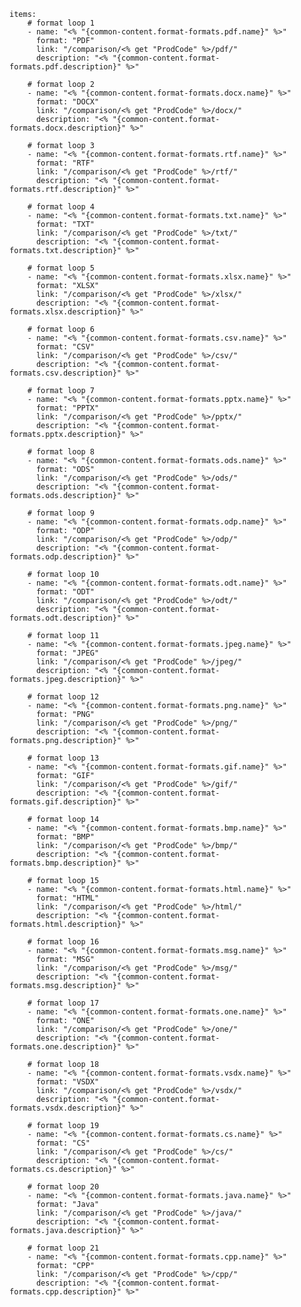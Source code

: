     items: 
        # format loop 1
        - name: "<% "{common-content.format-formats.pdf.name}" %>"
          format: "PDF"
          link: "/comparison/<% get "ProdCode" %>/pdf/"
          description: "<% "{common-content.format-formats.pdf.description}" %>"

        # format loop 2
        - name: "<% "{common-content.format-formats.docx.name}" %>"
          format: "DOCX"
          link: "/comparison/<% get "ProdCode" %>/docx/"
          description: "<% "{common-content.format-formats.docx.description}" %>"

        # format loop 3
        - name: "<% "{common-content.format-formats.rtf.name}" %>"
          format: "RTF"
          link: "/comparison/<% get "ProdCode" %>/rtf/"
          description: "<% "{common-content.format-formats.rtf.description}" %>"

        # format loop 4
        - name: "<% "{common-content.format-formats.txt.name}" %>"
          format: "TXT"
          link: "/comparison/<% get "ProdCode" %>/txt/"
          description: "<% "{common-content.format-formats.txt.description}" %>"

        # format loop 5
        - name: "<% "{common-content.format-formats.xlsx.name}" %>"
          format: "XLSX"
          link: "/comparison/<% get "ProdCode" %>/xlsx/"
          description: "<% "{common-content.format-formats.xlsx.description}" %>"

        # format loop 6
        - name: "<% "{common-content.format-formats.csv.name}" %>"
          format: "CSV"
          link: "/comparison/<% get "ProdCode" %>/csv/"
          description: "<% "{common-content.format-formats.csv.description}" %>"

        # format loop 7
        - name: "<% "{common-content.format-formats.pptx.name}" %>"
          format: "PPTX"
          link: "/comparison/<% get "ProdCode" %>/pptx/"
          description: "<% "{common-content.format-formats.pptx.description}" %>"

        # format loop 8
        - name: "<% "{common-content.format-formats.ods.name}" %>"
          format: "ODS"
          link: "/comparison/<% get "ProdCode" %>/ods/"
          description: "<% "{common-content.format-formats.ods.description}" %>"

        # format loop 9
        - name: "<% "{common-content.format-formats.odp.name}" %>"
          format: "ODP"
          link: "/comparison/<% get "ProdCode" %>/odp/"
          description: "<% "{common-content.format-formats.odp.description}" %>"

        # format loop 10
        - name: "<% "{common-content.format-formats.odt.name}" %>"
          format: "ODT"
          link: "/comparison/<% get "ProdCode" %>/odt/"
          description: "<% "{common-content.format-formats.odt.description}" %>"

        # format loop 11
        - name: "<% "{common-content.format-formats.jpeg.name}" %>"
          format: "JPEG"
          link: "/comparison/<% get "ProdCode" %>/jpeg/"
          description: "<% "{common-content.format-formats.jpeg.description}" %>"

        # format loop 12
        - name: "<% "{common-content.format-formats.png.name}" %>"
          format: "PNG"
          link: "/comparison/<% get "ProdCode" %>/png/"
          description: "<% "{common-content.format-formats.png.description}" %>"

        # format loop 13
        - name: "<% "{common-content.format-formats.gif.name}" %>"
          format: "GIF"
          link: "/comparison/<% get "ProdCode" %>/gif/"
          description: "<% "{common-content.format-formats.gif.description}" %>"

        # format loop 14
        - name: "<% "{common-content.format-formats.bmp.name}" %>"
          format: "BMP"
          link: "/comparison/<% get "ProdCode" %>/bmp/"
          description: "<% "{common-content.format-formats.bmp.description}" %>"

        # format loop 15
        - name: "<% "{common-content.format-formats.html.name}" %>"
          format: "HTML"
          link: "/comparison/<% get "ProdCode" %>/html/"
          description: "<% "{common-content.format-formats.html.description}" %>"

        # format loop 16
        - name: "<% "{common-content.format-formats.msg.name}" %>"
          format: "MSG"
          link: "/comparison/<% get "ProdCode" %>/msg/"
          description: "<% "{common-content.format-formats.msg.description}" %>"

        # format loop 17
        - name: "<% "{common-content.format-formats.one.name}" %>"
          format: "ONE"
          link: "/comparison/<% get "ProdCode" %>/one/"
          description: "<% "{common-content.format-formats.one.description}" %>"

        # format loop 18
        - name: "<% "{common-content.format-formats.vsdx.name}" %>"
          format: "VSDX"
          link: "/comparison/<% get "ProdCode" %>/vsdx/"
          description: "<% "{common-content.format-formats.vsdx.description}" %>"

        # format loop 19
        - name: "<% "{common-content.format-formats.cs.name}" %>"
          format: "CS"
          link: "/comparison/<% get "ProdCode" %>/cs/"
          description: "<% "{common-content.format-formats.cs.description}" %>"

        # format loop 20
        - name: "<% "{common-content.format-formats.java.name}" %>"
          format: "Java"
          link: "/comparison/<% get "ProdCode" %>/java/"
          description: "<% "{common-content.format-formats.java.description}" %>"
          
        # format loop 21
        - name: "<% "{common-content.format-formats.cpp.name}" %>"
          format: "CPP"
          link: "/comparison/<% get "ProdCode" %>/cpp/"
          description: "<% "{common-content.format-formats.cpp.description}" %>"